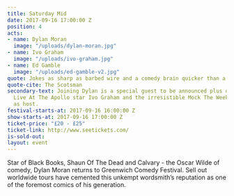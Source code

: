 ```yaml
---
title: Saturday Mid
date: 2017-09-16 17:00:00 Z
position: 4
acts:
- name: Dylan Moran
  image: "/uploads/dylan-moran.jpg"
- name: Ivo Graham
  image: "/uploads/ivo-graham.jpg"
- name: Ed Gamble
  image: "/uploads/ed-gamble-v2.jpg"
quote: Jokes as sharp as barbed wire and a comedy brain quicker than a steel trap
quote-cite: The Scotsman
secondary-text: Joining Dylan is a special guest to be announced plus quick witted
  Live At The Apollo star Ivo Graham and the irresistible Mock The Week-er Ed Gamble
  as host.
festival-starts-at: 2017-09-16 16:00:00 Z
show-starts-at: 2017-09-16 17:00:00 Z
ticket-price: "£20 - £25"
ticket-link: http://www.seetickets.com/
is-sold-out: 
layout: event
---
```


Star of Black Books, Shaun Of The Dead and Calvary - the Oscar Wilde of comedy, Dylan Moran returns to Greenwich Comedy Festival. Sell out worldwide tours have cemented this unkempt wordsmith’s reputation as one of the foremost comics of his generation.